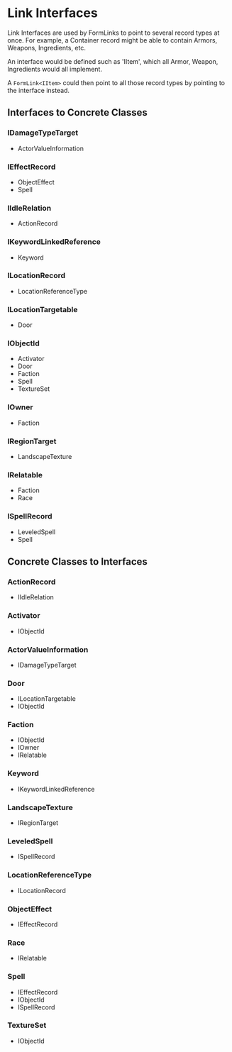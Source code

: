 # Link Interfaces
Link Interfaces are used by FormLinks to point to several record types at once.  For example, a Container record might be able to contain Armors, Weapons, Ingredients, etc.

An interface would be defined such as 'IItem', which all Armor, Weapon, Ingredients would all implement.

A `FormLink<IItem>` could then point to all those record types by pointing to the interface instead.
## Interfaces to Concrete Classes
### IDamageTypeTarget
- ActorValueInformation
### IEffectRecord
- ObjectEffect
- Spell
### IIdleRelation
- ActionRecord
### IKeywordLinkedReference
- Keyword
### ILocationRecord
- LocationReferenceType
### ILocationTargetable
- Door
### IObjectId
- Activator
- Door
- Faction
- Spell
- TextureSet
### IOwner
- Faction
### IRegionTarget
- LandscapeTexture
### IRelatable
- Faction
- Race
### ISpellRecord
- LeveledSpell
- Spell
## Concrete Classes to Interfaces
### ActionRecord
- IIdleRelation
### Activator
- IObjectId
### ActorValueInformation
- IDamageTypeTarget
### Door
- ILocationTargetable
- IObjectId
### Faction
- IObjectId
- IOwner
- IRelatable
### Keyword
- IKeywordLinkedReference
### LandscapeTexture
- IRegionTarget
### LeveledSpell
- ISpellRecord
### LocationReferenceType
- ILocationRecord
### ObjectEffect
- IEffectRecord
### Race
- IRelatable
### Spell
- IEffectRecord
- IObjectId
- ISpellRecord
### TextureSet
- IObjectId

